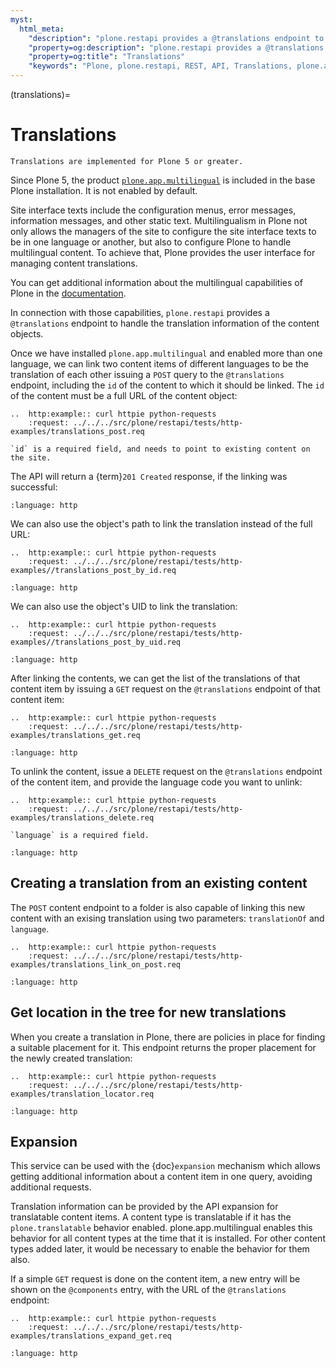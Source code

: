 ```yaml
---
myst:
  html_meta:
    "description": "plone.restapi provides a @translations endpoint to handle the translation information of the content objects."
    "property=og:description": "plone.restapi provides a @translations endpoint to handle the translation information of the content objects."
    "property=og:title": "Translations"
    "keywords": "Plone, plone.restapi, REST, API, Translations, plone.app.multilingual, multilingual"
---
```


(translations)=

# Translations

```{note}
Translations are implemented for Plone 5 or greater.
```

Since Plone 5, the product [`plone.app.multilingual`](https://pypi.org/project/plone.app.multilingual/) is included in the base Plone installation.
It is not enabled by default.

Site interface texts include the configuration menus, error messages, information messages, and other static text.
Multilingualism in Plone not only allows the managers of the site to configure the site interface texts to be in one language or another, but also to configure Plone to handle multilingual content.
To achieve that, Plone provides the user interface for managing content translations.

You can get additional information about the multilingual capabilities of Plone in the [documentation](https://5.docs.plone.org/develop/plone/i18n/translating_content.html).

In connection with those capabilities, `plone.restapi` provides a `@translations` endpoint to handle the translation information of the content objects.

Once we have installed `plone.app.multilingual` and enabled more than one language, we can link two content items of different languages to be the translation of each other issuing a `POST` query to the `@translations` endpoint, including the `id` of the content to which it should be linked.
The `id` of the content must be a full URL of the content object:

```{eval-rst}
..  http:example:: curl httpie python-requests
    :request: ../../../src/plone/restapi/tests/http-examples/translations_post.req
```

```{note}
`id` is a required field, and needs to point to existing content on the site.
```

The API will return a {term}`201 Created` response, if the linking was successful:

```{literalinclude} ../../../src/plone/restapi/tests/http-examples/translations_post.resp
:language: http
```

We can also use the object's path to link the translation instead of the full URL:

```{eval-rst}
..  http:example:: curl httpie python-requests
    :request: ../../../src/plone/restapi/tests/http-examples//translations_post_by_id.req
```

```{literalinclude} ../../../src/plone/restapi/tests/http-examples//translations_post_by_id.resp
:language: http
```

We can also use the object's UID to link the translation:

```{eval-rst}
..  http:example:: curl httpie python-requests
    :request: ../../../src/plone/restapi/tests/http-examples//translations_post_by_uid.req
```

```{literalinclude} ../../../src/plone/restapi/tests/http-examples//translations_post_by_id.resp
:language: http
```

After linking the contents, we can get the list of the translations of that content item by issuing a `GET` request on the `@translations` endpoint of that content item:

```{eval-rst}
..  http:example:: curl httpie python-requests
    :request: ../../../src/plone/restapi/tests/http-examples/translations_get.req
```

```{literalinclude} ../../../src/plone/restapi/tests/http-examples/translations_get.resp
:language: http
```

To unlink the content, issue a `DELETE` request on the `@translations` endpoint of the content item, and provide the language code you want to unlink:

```{eval-rst}
..  http:example:: curl httpie python-requests
    :request: ../../../src/plone/restapi/tests/http-examples/translations_delete.req
```

```{note}
`language` is a required field.
```

```{literalinclude} ../../../src/plone/restapi/tests/http-examples/translations_delete.resp
:language: http
```


## Creating a translation from an existing content

The `POST` content endpoint to a folder is also capable of linking this new content with an
exising translation using two parameters: `translationOf` and `language`.

```{eval-rst}
..  http:example:: curl httpie python-requests
    :request: ../../../src/plone/restapi/tests/http-examples/translations_link_on_post.req
```

```{literalinclude} ../../../src/plone/restapi/tests/http-examples/translations_link_on_post.resp
:language: http
```


## Get location in the tree for new translations

When you create a translation in Plone, there are policies in place for finding a suitable placement for it.
This endpoint returns the proper placement for the newly created translation:

```{eval-rst}
..  http:example:: curl httpie python-requests
    :request: ../../../src/plone/restapi/tests/http-examples/translation_locator.req
```

```{literalinclude} ../../../src/plone/restapi/tests/http-examples/translation_locator.resp
:language: http
```


## Expansion

This service can be used with the {doc}`expansion` mechanism which allows getting additional information about a content item in one query, avoiding additional requests.

Translation information can be provided by the API expansion for translatable content items.
A content type is translatable if it has the `plone.translatable` behavior enabled. 
plone.app.multilingual enables this behavior for all content types at the time that it is installed.
For other content types added later, it would be necessary to enable the behavior for them also.

If a simple `GET` request is done on the content item, a new entry will be shown on the `@components` entry, with the URL of the `@translations` endpoint:

```{eval-rst}
..  http:example:: curl httpie python-requests
    :request: ../../../src/plone/restapi/tests/http-examples/translations_expand_get.req
```

```{literalinclude} ../../../src/plone/restapi/tests/http-examples/translations_expand_get.resp
:language: http
```
